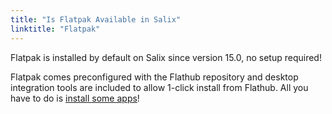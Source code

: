 ```yaml
---
title: "Is Flatpak Available in Salix"
linktitle: "Flatpak"
---
```


Flatpak is installed by default on Salix since version 15.0, no setup required!

Flatpak comes preconfigured with the Flathub repository and desktop integration
tools are included to allow 1-click install from Flathub. All you have to do is
[install some apps](https://flathub.org/)!

